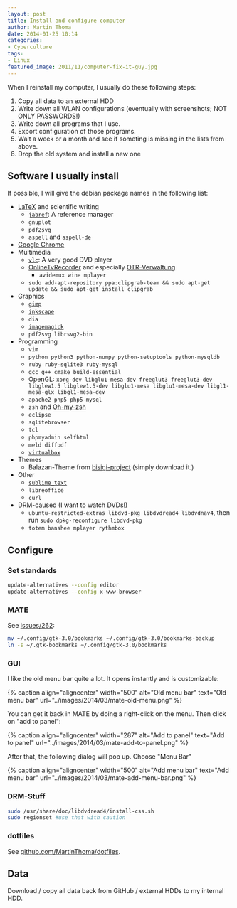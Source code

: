 ```yaml
---
layout: post
title: Install and configure computer
author: Martin Thoma
date: 2014-01-25 10:14
categories:
- Cyberculture
tags:
- Linux
featured_image: 2011/11/computer-fix-it-guy.jpg
---
```

When I reinstall my computer, I usually do these following steps:

1. Copy all data to an external HDD
2. Write down all WLAN configurations (eventually with screenshots; NOT ONLY PASSWORDS!)
3. Write down all programs that I use.
  1. Export configuration of those programs.
4. Wait a week or a month and see if someting is missing in the lists from above.
5. Drop the old system and install a new one

## Software I usually install ##
If possible, I will give the debian package names in the following list:

* [LaTeX](../how-to-install-the-latest-latex-version/) and scientific writing
  * [`jabref`](http://martin-thoma.com/reference-management-with-jabref/): A reference manager
  * `gnuplot`
  * `pdf2svg`
  * `aspell` and `aspell-de`
* [Google Chrome](https://www.google.com/intl/de/chrome/browser/)
* Multimedia
  * [`vlc`](http://www.videolan.org/vlc/): A very good DVD player
  * [OnlineTvRecorder](http://wiki.ubuntuusers.de/OnlineTvRecorder) and especially [OTR-Verwaltung](http://wiki.ubuntuusers.de/OTR-Verwaltung)
     * `avidemux wine mplayer`
  * `sudo add-apt-repository ppa:clipgrab-team && sudo apt-get update && sudo apt-get install clipgrab`
* Graphics
  * [`gimp`](http://www.gimp.org/)
  * [`inkscape`](http://www.inkscape.org/)
  * `dia`
  * [`imagemagick`](http://www.imagemagick.org/script/index.php)
  * `pdf2svg librsvg2-bin`
* Programming
  * `vim`
  * `python python3 python-numpy python-setuptools python-mysqldb`
  * `ruby ruby-sqlite3 ruby-mysql`
  * `gcc g++ cmake build-essential`
  * OpenGL: `xorg-dev libglu1-mesa-dev freeglut3 freeglut3-dev libglew1.5 libglew1.5-dev libglu1-mesa libglu1-mesa-dev libgl1-mesa-glx libgl1-mesa-dev`
  * `apache2 php5 php5-mysql`
  * `zsh` and [Oh-my-zsh](../working-terminal/)
  * `eclipse`
  * `sqlitebrowser`
  * `tcl`
  * `phpmyadmin selfhtml`
  * `meld diffpdf`
  * [`virtualbox`](https://wiki.ubuntuusers.de/virtualbox)
* Themes
  * Balazan-Theme from [bisigi-project](http://www.bisigi-project.org/?page_id=8&lang=en) (simply download it.)
* Other
  * [`sublime_text`](http://martin-thoma.com/sublime-text/)
  * `libreoffice`
  * `curl`
* DRM-caused (I want to watch DVDs!)
  * `ubuntu-restricted-extras libdvd-pkg libdvdread4 libdvdnav4`, then run
    `sudo dpkg-reconfigure libdvd-pkg`
  * `totem banshee mplayer rythmbox`

## Configure ##

### Set standards

```bash
update-alternatives --config editor
update-alternatives --config x-www-browser
```

### MATE

See [issues/262](https://github.com/mate-desktop/caja/issues/262):

```bash
mv ~/.config/gtk-3.0/bookmarks ~/.config/gtk-3.0/bookmarks-backup
ln -s ~/.gtk-bookmarks ~/.config/gtk-3.0/bookmarks
```

### GUI

I like the old menu bar quite a lot. It opens instantly and is customizable:


{% caption align="aligncenter" width="500" alt="Old menu bar" text="Old menu bar" url="../images/2014/03/mate-old-menu.png" %}

You can get it back in MATE by doing a right-click on the menu. Then click on
"add to panel":

{% caption align="aligncenter" width="287" alt="Add to panel" text="Add to panel" url="../images/2014/03/mate-add-to-panel.png" %}

After that, the following dialog will pop up. Choose "Menu Bar"

{% caption align="aligncenter" width="500" alt="Add menu bar" text="Add menu bar" url="../images/2014/03/mate-add-menu-bar.png" %}

### DRM-Stuff ###
```bash
sudo /usr/share/doc/libdvdread4/install-css.sh
sudo regionset #use that with caution
```

### dotfiles ###
See [github.com/MartinThoma/dotfiles](https://github.com/MartinThoma/dotfiles).

## Data
Download / copy all data back from GitHub / external HDDs to my internal HDD.